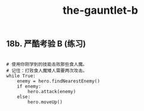 ﻿---
layout: default
title: the-gauntlet-b
---
## 18b. 严酷考验 B (练习)
```

# 使用你刚学到的技能击败那些食人魔。
# 记住：打败食人魔矮人需要两次攻击。
while True:
    enemy = hero.findNearestEnemy()
    if enemy:
        hero.attack(enemy)
    else:
        hero.moveUp()

```
